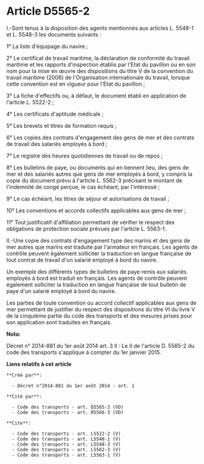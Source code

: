 # Article D5565-2

I.-Sont tenus à la disposition des agents mentionnés aux articles L. 5548-1 et L. 5548-3 les documents suivants : 

1° La liste d'équipage du navire ; 

2° Le certificat de travail maritime, la déclaration de conformité du travail maritime et les rapports d'inspection établis
par l'Etat du pavillon ou en son nom pour la mise en œuvre des dispositions du titre V de la convention du travail maritime
(2006) de l'Organisation internationale du travail, lorsque cette convention est en vigueur pour l'Etat du pavillon ; 

3° La fiche d'effectifs ou, à défaut, le document établi en application de l'article L. 5522-2 ; 

4° Les certificats d'aptitude médicale ; 

5° Les brevets et titres de formation requis ; 

6° Les copies des contrats d'engagement des gens de mer et des contrats de travail des salariés employés à bord ; 

7° Le registre des heures quotidiennes de travail ou de repos ; 

8° Les bulletins de paye, ou documents qui en tiennent lieu, des gens de mer et des salariés autres que gens de mer employés
à bord, y compris la copie du document prévu à l'article L. 5562-3 précisant le montant de l'indemnité de congé perçue, le
cas échéant, par l'intéressé ; 

9° Le cas échéant, les titres de séjour et autorisations de travail ; 

10° Les conventions et accords collectifs applicables aux gens de mer ; 

11° Tout justificatif d'affiliation permettant de vérifier le respect des obligations de protection sociale prévues par
l'article L. 5563-1.

II.-Une copie des contrats d'engagement type des marins et des gens de mer autres que marins est traduite par l'armateur en
français. Les agents de contrôle peuvent également solliciter la traduction en langue française de tout contrat de travail
d'un salarié employé à bord du navire. 

Un exemple des différents types de bulletins de paye remis aux salariés employés à bord est traduit en français. Les agents
de contrôle peuvent également solliciter la traduction en langue française de tout bulletin de paye d'un salarié employé à
bord du navire. 

Les parties de toute convention ou accord collectif applicables aux gens de mer permettant de justifier du respect des
dispositions du titre VI du livre V de la cinquième partie du code des transports et des mesures prises pour son application
sont traduites en français.

**Nota:**

Décret n° 2014-881 du 1er août 2014 art. 3 II : Le II de l'article D. 5565-2 du code des transports  s'applique à compter du
1er janvier 2015.

**Liens relatifs à cet article**

	**Créé par**:

	  - Décret n°2014-881 du 1er août 2014 - art. 1

	**Cité par**:

	  - Code des transports - art. D5565-3 (VD)
	  - Code des transports - art. R5566-3 (VD)

	**Cite**:

	  - Code des transports - art. L5522-2 (V)
	  - Code des transports - art. L5548-1 (V)
	  - Code des transports - art. L5548-3 (V)
	  - Code des transports - art. L5562-3 (V)
	  - Code des transports - art. L5563-1 (V)
